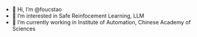 - 👋 Hi, I’m @foucstao
- 👀 I’m interested in Safe Reinfocement Learning, LLM
- 🌱 I’m currently working in Institute of Automation, Chinese Academy of Sciences


<!---
foucstao/foucstao is a ✨ special ✨ repository because its `README.md` (this file) appears on your GitHub profile.
You can click the Preview link to take a look at your changes.
--->
